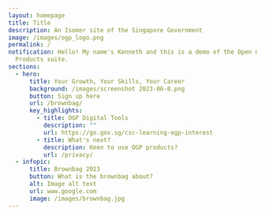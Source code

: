 ```yaml
---
layout: homepage
title: Title
description: An Isomer site of the Singapore Government
image: /images/ogp_logo.png
permalink: /
notification: Hello! My name's Kenneth and this is a demo of the Open Government
  Products suite.
sections:
  - hero:
      title: Your Growth, Your Skills, Your Career
      background: /images/screenshot 2023-06-0.png
      button: Sign up here
      url: /brownbag/
      key_highlights:
        - title: OGP Digital Tools
          description: ""
          url: https://go.gov.sg/csc-learning-ogp-interest
        - title: What's next?
          description: Keen to use OGP products?
          url: /privacy/
  - infopic:
      title: Brownbag 2023
      button: What is the brownbag about?
      alt: Image alt text
      url: www.google.com
      image: /images/brownbag.jpg
---
```

